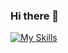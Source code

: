 ### Hi there 👋
[![My Skills](https://skillicons.dev/icons?i=js,html,css,bootstrap)](https://www.javascript.com/,https://html.com/,https://www.w3.org/Style/CSS/Overview.en.html,https://getbootstrap.com/)
<!--
**SahilPrabhakar7/SahilPRabhakar7** is a ✨ _special_ ✨ repository because its `README.md` (this file) appears on your GitHub profile.

Here are some ideas to get you started:

- 🔭 I’m currently working on ...
- 🌱 I’m currently learning ...
- 👯 I’m looking to collaborate on ...
- 🤔 I’m looking for help with ...
- 💬 Ask me about ...
- 📫 How to reach me: ...
- 😄 Pronouns: ...
- ⚡ Fun fact: ...
-->
